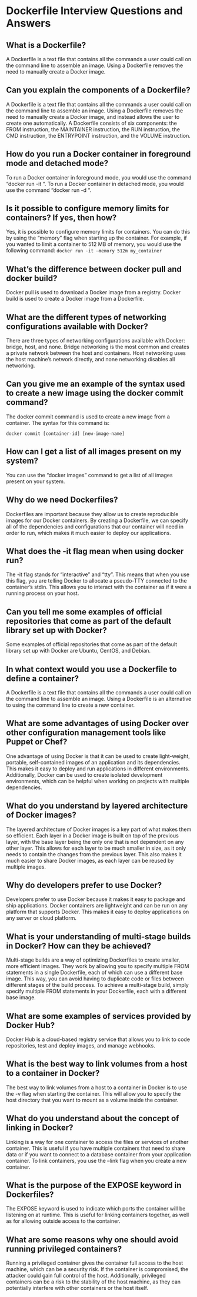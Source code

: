 # Dockerfile Interview Questions and Answers

## What is a Dockerfile?
A Dockerfile is a text file that contains all the commands a user could call on the command line to assemble an image. Using a Dockerfile removes the need to manually create a Docker image.

## Can you explain the components of a Dockerfile?
A Dockerfile is a text file that contains all the commands a user could call on the command line to assemble an image. Using a Dockerfile removes the need to manually create a Docker image, and instead allows the user to create one automatically. A Dockerfile consists of six components: the FROM instruction, the MAINTAINER instruction, the RUN instruction, the CMD instruction, the ENTRYPOINT instruction, and the VOLUME instruction.

## How do you run a Docker container in foreground mode and detached mode?
   To run a Docker container in foreground mode, you would use the command “docker run -it “. To run a Docker container in detached mode, you would use the command “docker run -d “.

## Is it possible to configure memory limits for containers? If yes, then how?
   Yes, it is possible to configure memory limits for containers. You can do this by using the “memory” flag when starting up the container. For example, if you wanted to limit a container to 512 MB of memory, you would use the following command:
   ```docker run -it –memory 512m my_container```

## What’s the difference between docker pull and docker build?
   Docker pull is used to download a Docker image from a registry. Docker build is used to create a Docker image from a Dockerfile.

## What are the different types of networking configurations available with Docker?
   There are three types of networking configurations available with Docker: bridge, host, and none. Bridge networking is the most common and creates a private network between the host and containers. Host networking uses the host machine’s network directly, and none networking disables all networking.

## Can you give me an example of the syntax used to create a new image using the docker commit command?
   The docker commit command is used to create a new image from a container. The syntax for this command is:

```docker commit [container-id] [new-image-name]```

## How can I get a list of all images present on my system?
   You can use the “docker images” command to get a list of all images present on your system.

## Why do we need Dockerfiles?
Dockerfiles are important because they allow us to create reproducible images for our Docker containers. By creating a Dockerfile, we can specify all of the dependencies and configurations that our container will need in order to run, which makes it much easier to deploy our applications.


## What does the -it flag mean when using docker run?
   The -it flag stands for “interactive” and “tty”. This means that when you use this flag, you are telling Docker to allocate a pseudo-TTY connected to the container’s stdin. This allows you to interact with the container as if it were a running process on your host.

## Can you tell me some examples of official repositories that come as part of the default library set up with Docker?
Some examples of official repositories that come as part of the default library set up with Docker are Ubuntu, CentOS, and Debian.

## In what context would you use a Dockerfile to define a container?
A Dockerfile is a text file that contains all the commands a user could call on the command line to assemble an image. Using a Dockerfile is an alternative to using the command line to create a new container.

## What are some advantages of using Docker over other configuration management tools like Puppet or Chef?
One advantage of using Docker is that it can be used to create light-weight, portable, self-contained images of an application and its dependencies. This makes it easy to deploy and run applications in different environments. Additionally, Docker can be used to create isolated development environments, which can be helpful when working on projects with multiple dependencies.

## What do you understand by layered architecture of Docker images?
The layered architecture of Docker images is a key part of what makes them so efficient. Each layer in a Docker image is built on top of the previous layer, with the base layer being the only one that is not dependent on any other layer. This allows for each layer to be much smaller in size, as it only needs to contain the changes from the previous layer. This also makes it much easier to share Docker images, as each layer can be reused by multiple images.

## Why do developers prefer to use Docker?
Developers prefer to use Docker because it makes it easy to package and ship applications. Docker containers are lightweight and can be run on any platform that supports Docker. This makes it easy to deploy applications on any server or cloud platform.

## What is your understanding of multi-stage builds in Docker? How can they be achieved?
Multi-stage builds are a way of optimizing Dockerfiles to create smaller, more efficient images. They work by allowing you to specify multiple FROM statements in a single Dockerfile, each of which can use a different base image. This way, you can avoid having to duplicate code or files between different stages of the build process. To achieve a multi-stage build, simply specify multiple FROM statements in your Dockerfile, each with a different base image.

## What are some examples of services provided by Docker Hub?
 Docker Hub is a cloud-based registry service that allows you to link to code repositories, test and deploy images, and manage webhooks.

## What is the best way to link volumes from a host to a container in Docker?
The best way to link volumes from a host to a container in Docker is to use the -v flag when starting the container. This will allow you to specify the host directory that you want to mount as a volume inside the container.

## What do you understand about the concept of linking in Docker?
Linking is a way for one container to access the files or services of another container. This is useful if you have multiple containers that need to share data or if you want to connect to a database container from your application container. To link containers, you use the –link flag when you create a new container.

## What is the purpose of the EXPOSE keyword in Dockerfiles?
The EXPOSE keyword is used to indicate which ports the container will be listening on at runtime. This is useful for linking containers together, as well as for allowing outside access to the container.

## What are some reasons why one should avoid running privileged containers?
Running a privileged container gives the container full access to the host machine, which can be a security risk. If the container is compromised, the attacker could gain full control of the host. Additionally, privileged containers can be a risk to the stability of the host machine, as they can potentially interfere with other containers or the host itself.


